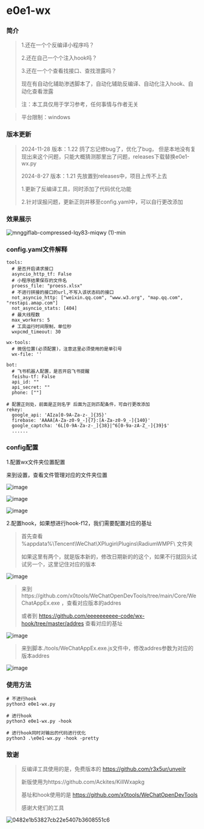 # e0e1-wx

### 简介

> 1.还在一个个反编译小程序吗？
>
> 2.还在自己一个个注入hook吗？
>
> 3.还在一个个查看找接口、查找泄露吗？
>
> 现在有自动化辅助渗透脚本了，自动化辅助反编译、自动化注入hook、自动化查看泄露
>
> 注：本工具仅用于学习参考，任何事情与作者无关

> 平台限制：windows



### 版本更新
> 2024-11-28  版本：1.22
> 鸽了忘记修bug了，优化了bug， 但是本地没有复现出来这个问题，只能大概猜测那里出了问题，releases下载替换e0e1-wx.py
>
> 2024-8-27  版本：1.21 先放置到releases中，项目上传不上去
> 
> 1.更新了反编译工具，同时添加了代码优化功能
> 
> 2.针对误报问题，更新正则并移至config.yaml中，可以自行更改添加
> 



### 效果展示

![mnggiflab-compressed-lqy83-miqwy (1)-min](https://github.com/eeeeeeeeee-code/e0e1-wx/assets/115862499/24a56b9f-29fb-4fee-9112-fdd125824f0d)



### config.yaml文件解释

```
tools:
  # 是否开启请求接口
  asyncio_http_tf: False
  # 小程序结果保存的文件名
  proess_file: "proess.xlsx"
  # 不进行拼接的接口的url,不写入该状态码的接口
  not_asyncio_http: ["weixin.qq.com", "www.w3.org", "map.qq.com", "restapi.amap.com"]
  not_asyncio_stats: [404]
  # 最大线程数
  max_workers: 5
  # 工具运行时间限制，单位秒
  wxpcmd_timeout: 30

wx-tools:
  # 微信位置(必须配置)，注意这里必须使用的是单引号
  wx-file: ''

bot:
  # 飞书机器人配置，是否开启飞书提醒
  feishu-tf: False
  api_id: ""
  api_secret: ""
  phone: [""]
  
# 配置正则处，前面是正则名字 后面为正则匹配条件，可自行更改添加
rekey:
  google_api: 'AIza[0-9A-Za-z-_]{35}'
  firebase: 'AAAA[A-Za-z0-9_-]{7}:[A-Za-z0-9_-]{140}'
  google_captcha: '6L[0-9A-Za-z-_]{38}|^6[0-9a-zA-Z_-]{39}$'
  ......
```



### config配置

1.配置wx文件夹位置配置

来到设置，查看文件管理对应的文件夹位置

![image](https://github.com/eeeeeeeeee-code/e0e1-wx/assets/115862499/0430a112-22bf-4071-8ffe-01d595d62f93)

![image](https://github.com/eeeeeeeeee-code/e0e1-wx/assets/115862499/191392dc-c79c-43d9-acd3-86285a1df5fe)

![image](https://github.com/eeeeeeeeee-code/e0e1-wx/assets/115862499/abc71f6d-5667-41df-9d24-4d855b175018)

2.配置hook，如果想进行hook-f12，我们需要配置对应的基址

> 首先查看 %appdata%\Tencent\WeChat\XPlugin\Plugins\RadiumWMPF\ 文件夹
>
> 如果这里有两个，就是版本新的，修改日期新的的这个，如果不行就回头试试另一个，这里记住对应的版本

![image](https://github.com/eeeeeeeeee-code/e0e1-wx/assets/115862499/5d96cf56-36be-4c1a-b05a-43efd0a07a86)

> 来到https://github.com/x0tools/WeChatOpenDevTools/tree/main/Core/WeChatAppEx.exe  ，查看对应版本的addres
>
> 或者到 https://github.com/eeeeeeeeee-code/wx-hook/tree/master/addres  查看对应的基址

![image](https://github.com/eeeeeeeeee-code/e0e1-wx/assets/115862499/b0f5efd0-36e4-4f2d-8e48-4ccbe418d98b)

> 来到脚本./tools/WeChatAppEx.exe.js文件中，修改addres参数为对应的版本addres

![image](https://github.com/eeeeeeeeee-code/e0e1-wx/assets/115862499/12dfb004-6bcb-4935-a3c8-99992efb9107)



### 使用方法

```
# 不进行hook
python3 e0e1-wx.py

# 进行hook
python3 e0e1-wx.py -hook

# 进行hook同时对输出的代码进行优化
python3 .\e0e1-wx.py -hook -pretty
```



### 致谢

> 反编译工具使用的是，免费版本的 https://github.com/r3x5ur/unveilr
>
> 新版使用为https://github.com/Ackites/KillWxapkg
>
> 基址和hook使用的是 https://github.com/x0tools/WeChatOpenDevTools
>
> 感谢大佬们的工具

![0482e1b53827cb22e5407b3608551c6](https://github.com/eeeeeeeeee-code/e0e1-wx/assets/115862499/949d3706-4425-46e6-9f92-f86043689810)
